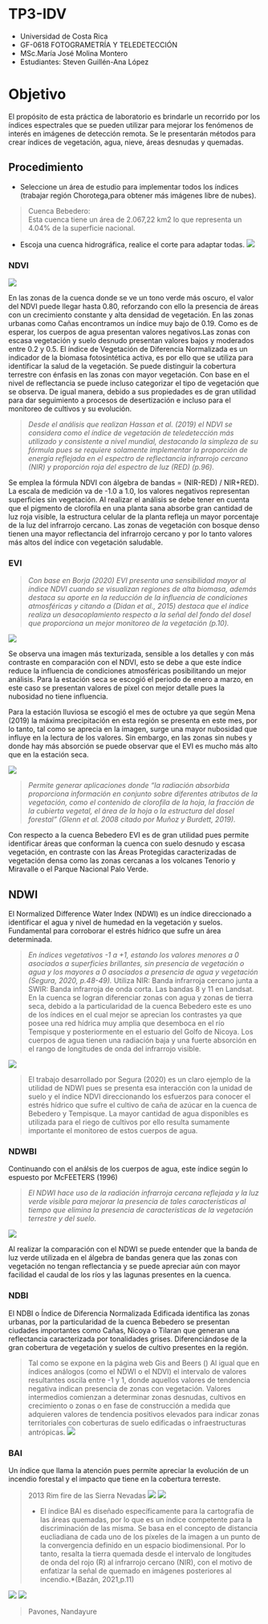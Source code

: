# TP3-IDV
- Universidad de Costa Rica 
- GF-0618 FOTOGRAMETRÍA Y TELEDETECCIÓN
- MSc.María José Molina Montero
- Estudiantes: Steven Guillén-Ana López  
# Objetivo 
El propósito de esta práctica de laboratorio es brindarle un recorrido por los índices espectrales que se pueden utilizar para mejorar los fenómenos de interés en imágenes de detección remota. Se le presentarán métodos para crear índices de vegetación, agua, nieve, áreas desnudas y quemadas.

## Procedimiento
- Seleccione un área de estudio para implementar todos los índices (trabajar región
Chorotega,para obtener más imágenes libre de nubes).
> Cuenca Bebedero:  
> Esta cuenca tiene un área de 2.067,22 km2 lo que representa un 4.04% de la
superficie nacional. 
- Escoja una cuenca hidrográfica, realice el corte para adaptar todas.
![](Imagen1.png)

### NDVI

![](NDVI.png)

En las zonas de la cuenca donde se ve un tono verde más oscuro, el valor del NDVI puede llegar hasta 0.80, reforzando con ello la presencia de áreas con un crecimiento constante y alta densidad de vegetación. En las zonas urbanas como Cañas encontramos un índice muy bajo de 0.19. Como es de esperar, los cuerpos de agua presentan valores negativos.Las zonas con escasa vegetación y suelo desnudo presentan valores bajos y moderados entre 0.2 y 0.5.
El índice de Vegetación de Diferencia Normalizada es un indicador de la biomasa fotosintética activa, es por ello que se utiliza para identificar la salud de la vegetación. Se puede distinguir la cobertura terrestre con énfasis en las zonas con mayor vegetación. Con base en el nivel de reflectancia se puede incluso categorizar el tipo de vegetación que se observa. De igual manera, debido a sus propiedades es de gran utilidad para dar seguimiento a procesos de desertización e incluso para el monitoreo de cultivos y su evolución.

>*Desde el análisis que realizan Hassan et al. (2019) el NDVI se considera como el índice de vegetación de teledetección más utilizado y consistente a nivel mundial, destacando la simpleza de su fórmula pues se requiere solamente implementar la proporción de energía reflejada en el espectro de reflectancia infrarrojo cercano (NIR) y proporción roja del espectro de luz (RED) (p.96).*

Se emplea la fórmula NDVI con álgebra de bandas = (NIR-RED) / NIR+RED). La escala de medición va de -1.0 a 1.0, los valores negativos representan superficies sin vegetación.
Al realizar el análisis se debe tener en cuenta que el pigmento de clorofila en una planta sana absorbe gran cantidad de luz roja visible, la estructura celular de la planta refleja un mayor porcentaje de la luz del infrarrojo cercano. Las zonas de vegetación con bosque denso tienen una mayor reflectancia del infrarrojo cercano y por lo tanto valores más altos del índice con vegetación saludable. 
### EVI 

>*Con base en Borja (2020) EVI presenta una sensibilidad mayor al índice NDVI cuando se visualizan regiones de alta biomasa, además destaca su aporte en la reducción de la influencia de condiciones atmosféricas y citando a (Didan et al., 2015) destaca que el índice realiza un desacoplamiento respecto a la señal del fondo del dosel que proporciona un mejor monitoreo de la vegetación (p.10).*

![](EVI.png)

Se observa una imagen más texturizada, sensible a los detalles y con más contraste en comparación con el NDVI, esto se debe a que este índice reduce la influencia de condiciones atmosféricas posibilitando  un mejor análisis. 
Para la estación seca se escogió el periodo de enero a marzo, en este caso se presentan valores de píxel con mejor detalle pues la nubosidad no tiene influencia. 

Para la estación lluviosa se escogió el mes de octubre ya que según Mena (2019) la máxima precipitación en esta región se presenta en este mes, por lo tanto, tal como se aprecia en la imagen, surge una mayor nubosidad que influye en la lectura de los valores. Sin embargo, en las zonas sin nubes y donde hay más absorción se puede observar que el EVI es mucho más alto que en la estación seca.

![](EVI_Lluvioso.png)

> *Permite generar aplicaciones donde “la radiación absorbida proporciona información en conjunto sobre diferentes atributos de la vegetación, como el contenido de clorofila de la hoja, la fracción de la cubierta vegetal, el área de la hoja o la estructura del dosel forestal” (Glenn et al. 2008 citado por Muñoz y Burdett, 2019).*

Con respecto a la cuenca Bebedero EVI es de gran utilidad pues permite identificar áreas que conforman la cuenca con suelo desnudo y escasa vegetación, en contraste con las Áreas Protegidas caracterizadas de vegetación densa como las zonas cercanas a los volcanes Tenorio y Miravalle o el Parque Nacional Palo Verde.


## NDWI
El Normalized Difference Water Index (NDWI) es un índice direccionado a identificar el agua y nivel de humedad en la vegetación y suelos. Fundamental para corroborar el estrés hídrico que sufre un área determinada.
>*En índices vegetativos -1 a +1, estando los valores menores a 0 asociados a superficies brillantes, sin presencia de vegetación o agua y los mayores a 0 asociados a presencia de agua y vegetación (Segura, 2020, p.48-49).*
Utiliza NIR: Banda infrarroja cercano junta a SWIR: Banda infrarroja de onda corta. Las bandas 8 y 11 en Landsat.
    En la cuenca se logran diferenciar zonas con agua y zonas de tierra seca, debido a la particularidad de la cuenca Bebedero este es uno de los índices en el cual mejor se aprecian los contrastes ya que posee una red hídrica muy amplia que desemboca en el río Tempisque y posteriormente en el estuario del Golfo de Nicoya. Los cuerpos de agua tienen una radiación baja y una fuerte absorción en el rango de longitudes de onda del infrarrojo visible.

![](NDWI.png)

> El trabajo desarrollado por Segura (2020) es un claro ejemplo de la utilidad de NDWI pues se presenta esa interacción con la unidad de suelo y el índice NDVI direccionando los esfuerzos para conocer el estrés hídrico que sufre el cultivo de caña de azúcar en la cuenca de Bebedero y Tempisque. La mayor cantidad de agua disponibles es utilizada para el riego de cultivos por ello resulta sumamente importante el monitoreo de estos cuerpos de agua.

### NDWBI
Continuando con el análsis de los cuerpos de agua, este índice según lo espuesto por McFEETERS (1996) 
>*El NDWI hace uso de la radiación infrarroja cercana reflejada y la luz verde visible para mejorar la presencia de tales características al tiempo que elimina la presencia de características de la vegetación terrestre y del suelo.*

![](NDWBI.png)

Al realizar la comparación con el NDWI se puede entender que la banda de luz verde utilizada en el álgebra de bandas genera que las zonas con vegetación no tengan reflectancia y se puede apreciar aún con mayor facilidad el caudal de los ríos y las lagunas presentes en la cuenca.

### NDBI
El NDBI o Índice de Diferencia Normalizada Edificada identifica las zonas urbanas, por la particularidad de la cuenca Bebedero se presentan ciudades importantes como Cañas, Nicoya o Tilaran que generan una reflectancia caracterizada por tonalidades grises. Diferenciándose de la gran cobertura de vegetación y suelos de cultivo presentes en la región.
> Tal como se expone en la página web Gis and Beers () Al igual que en índices análogos (como el NDWI o el NDVI) el intervalo de valores resultantes oscila entre -1 y 1, donde aquellos valores de tendencia negativa indican presencia de zonas con vegetación. Valores intermedios comienzan a determinar zonas desnudas, cultivos en crecimiento o zonas o en fase de construcción a medida que adquieren valores de tendencia positivos elevados para indicar zonas territoriales con coberturas de suelo edificadas o infraestructuras antrópicas.
![](NDBI.png)

### BAI 
Un índice que llama la atención pues permite apreciar la evolución de un incendio forestal y el impacto que tiene en la cobertura terreste.
> 2013 Rim fire de las Sierra Nevadas
> ![](RIMFIRE.png)
>![](BAISN.png)
>* El índice BAI es diseñado específicamente para la cartografía de las áreas quemadas, por lo que es un índice competente para la discriminación de las misma. Se basa en el concepto de distancia eucliadiana de cada uno de los píxeles de la imagen a un punto de la convergencia definido en un espacio biodimensional. Por lo tanto, resalta la tierra quemada desde el intervalo de longitudes de onda del rojo (R) al infrarrojo cercano (NIR), con el motivo de enfatizar la señal de quemado en imágenes posteriores al incendio.*(Bazán, 2021,p.11)

![](BAIPAVONES.png)
![](Pavones.png)
> Pavones, Nandayure
